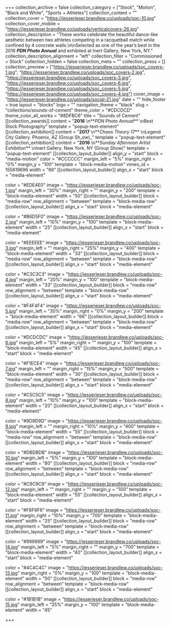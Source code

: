 +++
collection_archive = false
collection_category = ["Stock", "Motion", "Black and White", "Sports + Athletes"]
collection_content = ""
collection_cover = "https://jesserieser.brandlew.co/uploads/soc-10.jpg"
collection_cover_mobile = "https://jesserieser.brandlew.co/uploads/verticalcovers-26.jpg"
collection_description = "These works celebrate the beautiful dance-like aesthetic between two athletes competing in a racquetball match while confined by 4 concrete walls.\n\nSelected as one of the year’s best in the 2016 **_PDN Photo Annual_** and exhibited at Inert Gallery, New York, NY."
collection_description_alignment = "left"
collection_filter = "Commissioned + Stock"
collection_hidden = false
collection_meta = ""
collection_press = []
collection_preview = ["https://jesserieser.brandlew.co/uploads/soc_covers-1.jpg", "https://jesserieser.brandlew.co/uploads/soc_covers-2.jpg", "https://jesserieser.brandlew.co/uploads/soc_covers-3.jpg", "https://jesserieser.brandlew.co/uploads/soc_covers-6.jpg", "https://jesserieser.brandlew.co/uploads/soc_covers-5.jpg", "https://jesserieser.brandlew.co/uploads/soc_covers-4.jpg"]
cover_image = "https://jesserieser.brandlew.co/uploads/social-21.jpg"
date = ""
hide_footer = true
layout = "blocks"
logo = ""
navigation_theme = "black"
slug = "collections/sounds-of-cement"
theme_color = "#CDCDCD"
theme_color_all_works = "#8DFBC6"
title = "Sounds of Cement"
[[collection_awards]]
content = "**2016**  \n**_PDN Photo Annual_**   \nBest Stock Photography"
template = "popup-text-element"
[[collection_exhibition]]
content = "**2017**  \n**_Chaos Theory 17_**  \nLegend City Gallery. Phoenix, AZ (Group Sh_ow)_"
template = "popup-text-element"
[[collection_exhibition]]
content = "**2016**  \n**_Sunday Afternoon Artist Exhibition_**  \nInert Gallery. New York, NY (Group Show)"
template = "popup-text-element"
[[collection_layout_builder]]
align_y = "start"
block = "media-motion"
color = "#CCCCCC"
margin_left = "5%"
margin_right = "0%"
margin_y = "100"
template = "block-media-motion"
vimeo_id = 155619696
width = "66"
[[collection_layout_builder]]
align_x = "start"
block = "media-element"

color = "#EDE4E0"
image = "https://jesserieser.brandlew.co/uploads/soc-1.jpg"
margin_left = "30%"
margin_right = ""
margin_y = "200"
template = "block-media-element"
width = "50"
[[collection_layout_builder]]
block = "media-row"
row_alignment = "between"
template = "block-media-row"
[[collection_layout_builder]]
align_x = "start"
block = "media-element"

color = "#B6D5F0"
image = "https://jesserieser.brandlew.co/uploads/soc-2.jpg"
margin_left = "10%"
margin_y = "100"
template = "block-media-element"
width = "25"
[[collection_layout_builder]]
align_x = "start"
block = "media-element"

color = "#EEEEEE"
image = "https://jesserieser.brandlew.co/uploads/soc-3.jpg"
margin_left = ""
margin_right = "25%"
margin_y = "400"
template = "block-media-element"
width = "33"
[[collection_layout_builder]]
block = "media-row"
row_alignment = "between"
template = "block-media-row"
[[collection_layout_builder]]
align_x = "start"
block = "media-element"

color = "#C3C3C3"
image = "https://jesserieser.brandlew.co/uploads/soc-4.jpg"
margin_left = "20%"
margin_y = "100"
template = "block-media-element"
width = "33"
[[collection_layout_builder]]
block = "media-row"
row_alignment = "between"
template = "block-media-row"
[[collection_layout_builder]]
align_x = "start"
block = "media-element"

color = "#F4F4F4"
image = "https://jesserieser.brandlew.co/uploads/soc-5.jpg"
margin_left = "30%"
margin_right = "0%"
margin_y = "200"
template = "block-media-element"
width = "66"
[[collection_layout_builder]]
block = "media-row"
row_alignment = "between"
template = "block-media-row"
[[collection_layout_builder]]
align_x = "start"
block = "media-element"

color = "#DCDCDC"
image = "https://jesserieser.brandlew.co/uploads/soc-6.jpg"
margin_left = "5%"
margin_right = ""
margin_y = "100"
template = "block-media-element"
width = "45"
[[collection_layout_builder]]
align_x = "start"
block = "media-element"

color = "#F1ECE4"
image = "https://jesserieser.brandlew.co/uploads/soc-7.jpg"
margin_left = ""
margin_right = "15%"
margin_y = "500"
template = "block-media-element"
width = "30"
[[collection_layout_builder]]
block = "media-row"
row_alignment = "between"
template = "block-media-row"
[[collection_layout_builder]]
align_x = "start"
block = "media-element"

color = "#C5C5C5"
image = "https://jesserieser.brandlew.co/uploads/soc-8.jpg"
margin_left = "10%"
margin_y = "100"
template = "block-media-element"
width = "20"
[[collection_layout_builder]]
align_x = "start"
block = "media-element"

color = "#9D9D9D"
image = "https://jesserieser.brandlew.co/uploads/soc-9.jpg"
margin_left = ""
margin_right = "10%"
margin_y = "400"
template = "block-media-element"
width = "55"
[[collection_layout_builder]]
block = "media-row"
row_alignment = "between"
template = "block-media-row"
[[collection_layout_builder]]
align_x = "start"
block = "media-element"

color = "#DBDBDB"
image = "https://jesserieser.brandlew.co/uploads/soc-10.jpg"
margin_left = "5%"
margin_y = "100"
template = "block-media-element"
width = "80"
[[collection_layout_builder]]
block = "media-row"
row_alignment = "between"
template = "block-media-row"
[[collection_layout_builder]]
align_x = "start"
block = "media-element"

color = "#C9C9C9"
image = "https://jesserieser.brandlew.co/uploads/soc-12.jpg"
margin_left = ""
margin_right = ""
margin_y = "100"
template = "block-media-element"
width = "55"
[[collection_layout_builder]]
align_x = "start"
block = "media-element"

color = "#F6F6F6"
image = "https://jesserieser.brandlew.co/uploads/soc-11.jpg"
margin_right = "10%"
margin_y = "700"
template = "block-media-element"
width = "25"
[[collection_layout_builder]]
block = "media-row"
row_alignment = "between"
template = "block-media-row"
[[collection_layout_builder]]
align_x = "start"
block = "media-element"

color = "#999999"
image = "https://jesserieser.brandlew.co/uploads/soc-14.jpg"
margin_left = "5%"
margin_right = ""
margin_y = "700"
template = "block-media-element"
width = "40"
[[collection_layout_builder]]
align_x = "start"
block = "media-element"

color = "#4C4C4C"
image = "https://jesserieser.brandlew.co/uploads/soc-13.jpg"
margin_right = "0%"
margin_y = "100"
template = "block-media-element"
width = "50"
[[collection_layout_builder]]
block = "media-row"
row_alignment = "between"
template = "block-media-row"
[[collection_layout_builder]]
align_x = "start"
block = "media-element"

color = "#1B1B1B"
image = "https://jesserieser.brandlew.co/uploads/soc-15.jpg"
margin_left = "25%"
margin_y = "100"
template = "block-media-element"
width = "45"

+++
